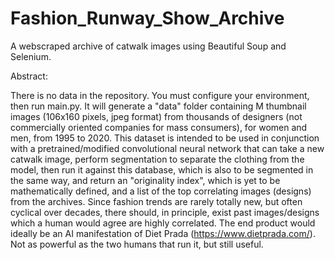 # Fashion_Runway_Show_Archive
A webscraped archive of catwalk images using Beautiful Soup and Selenium.


Abstract:

There is no data in the repository. You must configure your environment, then run main.py. It will generate a "data" folder containing M thumbnail images (106x160 pixels, jpeg format) from thousands of designers (not commercially oriented companies for mass consumers), for women and men, from 1995 to 2020. This dataset is intended to be used in conjunction with a pretrained/modified convolutional neural network that can take a new catwalk image, perform segmentation to separate the clothing from the model, then run it against this database, which is also to be segmented in the same way, and return an "originality index", which is yet to be mathematically defined, and a list of the top correlating images (designs) from the archives. Since fashion trends are rarely totally new, but often cyclical over decades, there should, in principle, exist past images/designs which a human would agree are highly correlated. The end product would ideally be an AI manifestation of Diet Prada (https://www.dietprada.com/). Not as powerful as the two humans that run it, but still useful.

